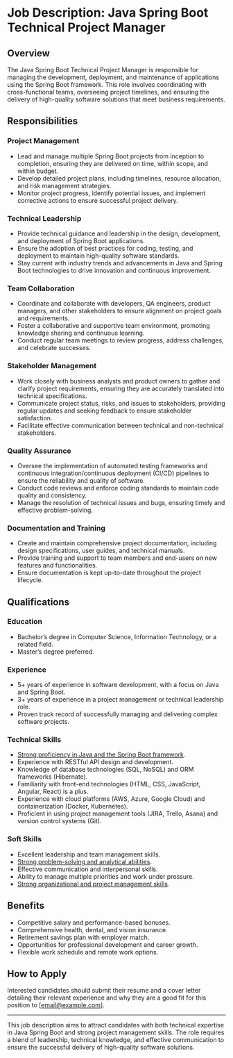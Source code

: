 # Job Description: Java Spring Boot Technical Project Manager

## Overview

The Java Spring Boot Technical Project Manager is responsible for managing the development, deployment, and maintenance of applications using the Spring Boot framework. This role involves coordinating with cross-functional teams, overseeing project timelines, and ensuring the delivery of high-quality software solutions that meet business requirements.

## Responsibilities

### Project Management
- Lead and manage multiple Spring Boot projects from inception to completion, ensuring they are delivered on time, within scope, and within budget.
- Develop detailed project plans, including timelines, resource allocation, and risk management strategies.
- Monitor project progress, identify potential issues, and implement corrective actions to ensure successful project delivery.

### Technical Leadership
- Provide technical guidance and leadership in the design, development, and deployment of Spring Boot applications.
- Ensure the adoption of best practices for coding, testing, and deployment to maintain high-quality software standards.
- Stay current with industry trends and advancements in Java and Spring Boot technologies to drive innovation and continuous improvement.

### Team Collaboration
- Coordinate and collaborate with developers, QA engineers, product managers, and other stakeholders to ensure alignment on project goals and requirements.
- Foster a collaborative and supportive team environment, promoting knowledge sharing and continuous learning.
- Conduct regular team meetings to review progress, address challenges, and celebrate successes.

### Stakeholder Management
- Work closely with business analysts and product owners to gather and clarify project requirements, ensuring they are accurately translated into technical specifications.
- Communicate project status, risks, and issues to stakeholders, providing regular updates and seeking feedback to ensure stakeholder satisfaction.
- Facilitate effective communication between technical and non-technical stakeholders.

### Quality Assurance
- Oversee the implementation of automated testing frameworks and continuous integration/continuous deployment (CI/CD) pipelines to ensure the reliability and quality of software.
- Conduct code reviews and enforce coding standards to maintain code quality and consistency.
- Manage the resolution of technical issues and bugs, ensuring timely and effective problem-solving.

### Documentation and Training
- Create and maintain comprehensive project documentation, including design specifications, user guides, and technical manuals.
- Provide training and support to team members and end-users on new features and functionalities.
- Ensure documentation is kept up-to-date throughout the project lifecycle.

## Qualifications

### Education
- Bachelor’s degree in Computer Science, Information Technology, or a related field.
- Master’s degree preferred.

### Experience
- 5+ years of experience in software development, with a focus on Java and Spring Boot.
- 3+ years of experience in a project management or technical leadership role.
- Proven track record of successfully managing and delivering complex software projects.

### Technical Skills
- [Strong proficiency in Java and the Spring Boot framework](Strongly-proficient-in-Java-and-Spring-Boot-framework.md).
- Experience with RESTful API design and development.
- Knowledge of database technologies (SQL, NoSQL) and ORM frameworks (Hibernate).
- Familiarity with front-end technologies (HTML, CSS, JavaScript, Angular, React) is a plus.
- Experience with cloud platforms (AWS, Azure, Google Cloud) and containerization (Docker, Kubernetes).
- Proficient in using project management tools (JIRA, Trello, Asana) and version control systems (Git).

### Soft Skills
- Excellent leadership and team management skills.
- [Strong problem-solving and analytical abilities](strong-problem-solving-and-analytical-abilities.md).
- Effective communication and interpersonal skills.
- Ability to manage multiple priorities and work under pressure.
- [Strong organizational and project management skills](organizational-and-project-management-skills.md).

## Benefits
- Competitive salary and performance-based bonuses.
- Comprehensive health, dental, and vision insurance.
- Retirement savings plan with employer match.
- Opportunities for professional development and career growth.
- Flexible work schedule and remote work options.

## How to Apply
Interested candidates should submit their resume and a cover letter detailing their relevant experience and why they are a good fit for this position to [email@example.com].

---

This job description aims to attract candidates with both technical expertise in Java Spring Boot and strong project management skills. The role requires a blend of leadership, technical knowledge, and effective communication to ensure the successful delivery of high-quality software solutions.

